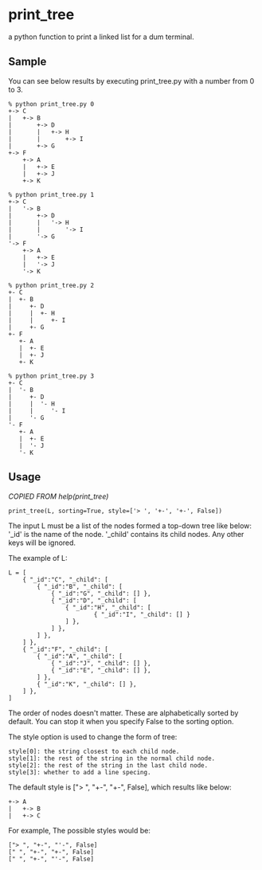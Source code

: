 print_tree
==========

a python function to print a linked list for a dum terminal.

## Sample

You can see below results by executing print_tree.py with a number from 0 to 3.

```
% python print_tree.py 0
+-> C
|   +-> B
|       +-> D
|       |   +-> H
|       |       +-> I
|       +-> G
+-> F
    +-> A
    |   +-> E
    |   +-> J
    +-> K

% python print_tree.py 1
+-> C
|   '-> B
|       +-> D
|       |   '-> H
|       |       '-> I
|       '-> G
'-> F
    +-> A
    |   +-> E
    |   '-> J
    '-> K

% python print_tree.py 2
+- C
|  +- B
|     +- D
|     |  +- H
|     |     +- I
|     +- G
+- F
   +- A
   |  +- E
   |  +- J
   +- K

% python print_tree.py 3
+- C
|  '- B
|     +- D
|     |  '- H
|     |     '- I
|     '- G
'- F
   +- A
   |  +- E
   |  '- J
   '- K
```

## Usage

*COPIED FROM help(print_tree)*

```
print_tree(L, sorting=True, style=['> ', '+-', '+-', False])
```

The input L must be a list of the nodes formed a top-down tree like below:
'_id' is the name of the node.  '_child' contains its child nodes.
Any other keys will be ignored.

The example of L:

```
L = [
    { "_id":"C", "_child": [
        { "_id":"B", "_child": [
            { "_id":"G", "_child": [] },
            { "_id":"D", "_child": [
                { "_id":"H", "_child": [
                        { "_id":"I", "_child": [] }
                ] },
            ] },
        ] },
    ] },
    { "_id":"F", "_child": [
        { "_id":"A", "_child": [
            { "_id":"J", "_child": [] },
            { "_id":"E", "_child": [] },
        ] },
        { "_id":"K", "_child": [] },
    ] },
]
```

The order of nodes doesn't matter.  These are alphabetically sorted
by default.  You can stop it when you specify False to the sorting option.

The style option is used to change the form of tree:

    style[0]: the string closest to each child node.
    style[1]: the rest of the string in the normal child node.
    style[2]: the rest of the string in the last child node.
    style[3]: whether to add a line specing.

The default style is ["> ", "+-", "+-", False], which results like below:

```
+-> A
|   +-> B
|   +-> C
```

For example, The possible styles would be:

```
["> ", "+-", "'-", False]
[" ", "+-", "+-", False]
[" ", "+-", "'-", False]
```

